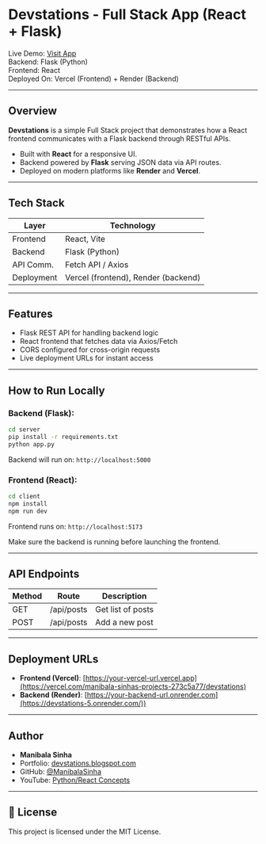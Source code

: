 
# Devstations - Full Stack App (React + Flask)

 Live Demo: [Visit App](https://your-vercel-link.vercel.app)  
 Backend: Flask (Python)  
 Frontend: React  
 Deployed On: Vercel (Frontend) + Render (Backend)

---

##  Overview

**Devstations** is a simple Full Stack project that demonstrates how a React frontend communicates with a Flask backend through RESTful APIs.

- Built with **React** for a responsive UI.
- Backend powered by **Flask** serving JSON data via API routes.
- Deployed on modern platforms like **Render** and **Vercel**.

---

##  Tech Stack

| Layer     | Technology        |
|-----------|-------------------|
| Frontend  | React, Vite       |
| Backend   | Flask (Python)    |
| API Comm. | Fetch API / Axios |
| Deployment | Vercel (frontend), Render (backend) |

---

##  Features

-  Flask REST API for handling backend logic
-  React frontend that fetches data via Axios/Fetch
-  CORS configured for cross-origin requests
-  Live deployment URLs for instant access

---

##  How to Run Locally

### Backend (Flask):
```bash
cd server
pip install -r requirements.txt
python app.py
````

Backend will run on: `http://localhost:5000`

### Frontend (React):

```bash
cd client
npm install
npm run dev
```

Frontend runs on: `http://localhost:5173`

Make sure the backend is running before launching the frontend.

---

##  API Endpoints

| Method | Route      | Description       |
| ------ | ---------- | ----------------- |
| GET    | /api/posts | Get list of posts |
| POST   | /api/posts | Add a new post    |

---

##  Deployment URLs

* **Frontend (Vercel)**: [https://your-vercel-url.vercel.app](https://vercel.com/manibala-sinhas-projects-273c5a77/devstations)
* **Backend (Render)**: [https://your-backend-url.onrender.com](https://devstations-5.onrender.com/))

---

##  Author

* **Manibala Sinha**
* Portfolio: [devstations.blogspot.com](https://devstations.blogspot.com)
* GitHub: [@ManibalaSinha](https://github.com/ManibalaSinha)
* YouTube: [Python/React Concepts](https://www.youtube.com/playlist?list=PLuzticsr30cWWduY3HesN-0rxmUtq1WI0)

---

## 📜 License

This project is licensed under the MIT License.

```
